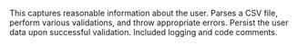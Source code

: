 This captures reasonable information about the user.
Parses a CSV file, perform various validations, and throw appropriate errors.
Persist the user data upon successful validation.
Included logging and code comments.
